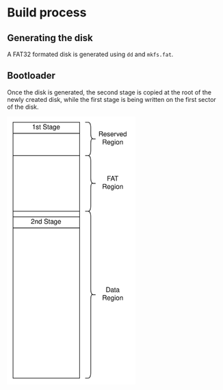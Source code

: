# Build process

## Generating the disk

A FAT32 formated disk is generated using `dd` and `mkfs.fat`. 

## Bootloader

Once the disk is generated, the second stage is copied at the root of the newly created disk, while the first stage is being written on the first sector of the disk.

<img src="assets/drive.png" width="300">

